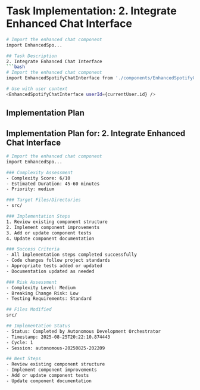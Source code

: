 
# Task Implementation: 2. Integrate Enhanced Chat Interface
```bash
# Import the enhanced chat component
import EnhancedSpo...

## Task Description
2. Integrate Enhanced Chat Interface
```bash
# Import the enhanced chat component
import EnhancedSpotifyChatInterface from './components/EnhancedSpotifyChatInterface';

# Use with user context
<EnhancedSpotifyChatInterface userId={currentUser.id} />
```

## Implementation Plan
## Implementation Plan for: 2. Integrate Enhanced Chat Interface
```bash
# Import the enhanced chat component
import EnhancedSpo...

### Complexity Assessment
- Complexity Score: 6/10
- Estimated Duration: 45-60 minutes
- Priority: medium

### Target Files/Directories
- src/

### Implementation Steps
1. Review existing component structure
2. Implement component improvements
3. Add or update component tests
4. Update component documentation

### Success Criteria
- All implementation steps completed successfully
- Code changes follow project standards
- Appropriate tests added or updated
- Documentation updated as needed

### Risk Assessment
- Complexity Level: Medium
- Breaking Change Risk: Low
- Testing Requirements: Standard

## Files Modified
src/

## Implementation Status
- Status: Completed by Autonomous Development Orchestrator
- Timestamp: 2025-08-25T20:22:10.874443
- Cycle: 1
- Session: autonomous-20250825-202209

## Next Steps
- Review existing component structure
- Implement component improvements
- Add or update component tests
- Update component documentation
